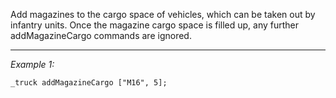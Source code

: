 Add magazines to the cargo space of vehicles, which can be taken out by infantry units. Once the magazine cargo space is filled up, any further addMagazineCargo commands are ignored.


---
*Example 1:*
```sqf
_truck addMagazineCargo ["M16", 5];
```